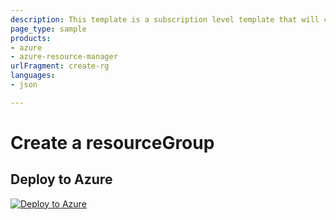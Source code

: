 ```yaml
---
description: This template is a subscription level template that will create a resourceGroup.  Currently, this template can be deployed via the Azure Portal.
page_type: sample
products:
- azure
- azure-resource-manager
urlFragment: create-rg
languages:
- json

---
```

# Create a resourceGroup

## Deploy to Azure

[![Deploy to Azure](https://azuredeploy.net/deploy/button.png)](https://portal.azure.com/#create/Microsoft.Template/uri/https%3A%2F%2Fraw.githubusercontent.com%2Fprnz13%2FARM-Templates%2Fmain%2FCreate%2520a%2520Resource%2520Group%2Frsgcreation.json)


